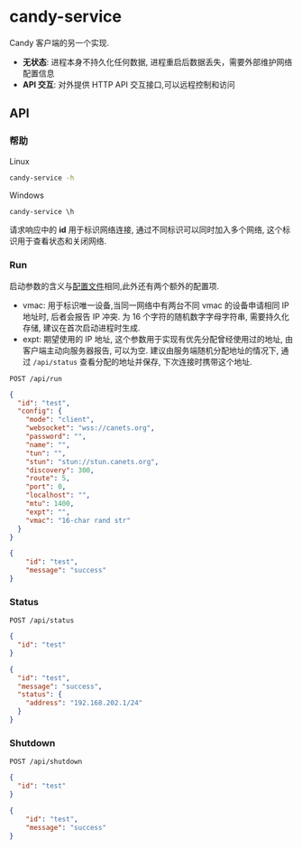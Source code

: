 # candy-service

Candy 客户端的另一个实现.

- **无状态**: 进程本身不持久化任何数据, 进程重启后数据丢失，需要外部维护网络配置信息
- **API 交互**: 对外提供 HTTP API 交互接口,可以远程控制和访问

## API

### 帮助

Linux

```bash
candy-service -h
```

Windows 
  
```bat
candy-service \h
```

请求响应中的 **id** 用于标识网络连接, 通过不同标识可以同时加入多个网络, 这个标识用于查看状态和关闭网络.

### Run

启动参数的含义与[配置文件](../candy.cfg)相同,此外还有两个额外的配置项.

- vmac: 用于标识唯一设备,当同一网络中有两台不同 vmac 的设备申请相同 IP 地址时, 后者会报告 IP 冲突. 为 16 个字符的随机数字字母字符串, 需要持久化存储, 建议在首次启动进程时生成.
- expt: 期望使用的 IP 地址, 这个参数用于实现有优先分配曾经使用过的地址, 由客户端主动向服务器报告, 可以为空. 建议由服务端随机分配地址的情况下, 通过 `/api/status` 查看分配的地址并保存, 下次连接时携带这个地址.

`POST /api/run`

```json
{
  "id": "test",
  "config": {
    "mode": "client",
    "websocket": "wss://canets.org",
    "password": "",
    "name": "",
    "tun": "",
    "stun": "stun://stun.canets.org",
    "discovery": 300,
    "route": 5,
    "port": 0,
    "localhost": "",
    "mtu": 1400,
    "expt": "",
    "vmac": "16-char rand str"
  }
}
```

```json
{
    "id": "test",
    "message": "success"
}
```

### Status

`POST /api/status`

```json
{
  "id": "test"
}
```

```json
{
  "id": "test",
  "message": "success",
  "status": {
    "address": "192.168.202.1/24"
  }
}
```

### Shutdown

`POST /api/shutdown`

```json
{
  "id": "test"
}
```

```json
{
    "id": "test",
    "message": "success"
}
```
